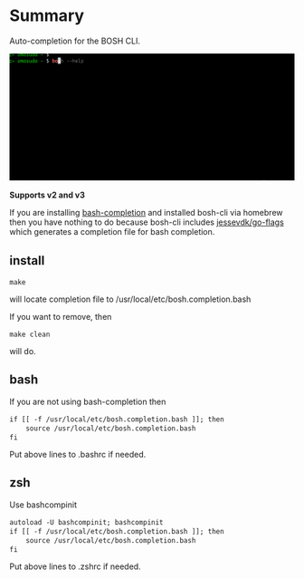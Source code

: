 # Summary

Auto-completion for the BOSH CLI.

![](./docs/demo.gif)

**Supports v2 and v3**

If you are installing [bash-completion](https://github.com/scop/bash-completion) and installed bosh-cli via homebrew then you have nothing to do because bosh-cli includes [jessevdk/go-flags](https://github.com/cloudfoundry/bosh-cli/tree/master/vendor/github.com/jessevdk/go-flags) which generates a completion file for bash completion.

## install

```
make
```
will locate completion file to /usr/local/etc/bosh.completion.bash

If you want to remove, then
```
make clean
```
will do.

## bash

If you are not using bash-completion then
```
if [[ -f /usr/local/etc/bosh.completion.bash ]]; then
    source /usr/local/etc/bosh.completion.bash
fi
```
Put above lines to .bashrc if needed.

## zsh
Use bashcompinit
```
autoload -U bashcompinit; bashcompinit
if [[ -f /usr/local/etc/bosh.completion.bash ]]; then
    source /usr/local/etc/bosh.completion.bash
fi
```
Put above lines to .zshrc if needed.
